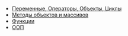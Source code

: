 * [Переменные, Операторы, Объекты, Циклы](./01.base.md)
* [Методы объектов и массивов](./02.methods.md)
* [Функции](./03.functions.md)
* [ООП](./04.oop.md)